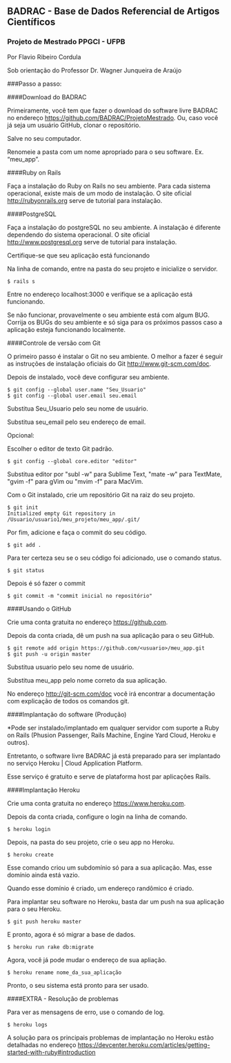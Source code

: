 ## BADRAC - Base de Dados Referencial de Artigos Científicos 
### Projeto de Mestrado PPGCI - UFPB

Por Flavio Ribeiro Cordula

Sob orientação do Professor Dr. Wagner Junqueira de Araújo

###Passo a passo:

####Download do BADRAC

Primeiramente, você tem que fazer o download do software livre BADRAC no endereço <https://github.com/BADRAC/ProjetoMestrado>. Ou, caso você já seja um usuário GitHub, clonar o repositório.

Salve no seu computador.

Renomeie a pasta com um nome apropriado para o seu software. Ex. “meu_app”. 

####Ruby on Rails

Faça a instalação do Ruby on Rails no seu ambiente. Para cada sistema operacional, existe mais de um modo de instalação. O site oficial <http://rubyonrails.org> serve de tutorial para instalação. 

####PostgreSQL

Faça a instalação do postgreSQL no seu ambiente. A instalação é diferente dependendo do sistema operacional. O site oficial <http://www.postgresql.org> serve de tutorial para instalação. 

Certifique-se que seu aplicação está funcionando 

Na linha de comando, entre na pasta do seu projeto e inicialize o servidor.

	$ rails s

Entre no endereço localhost:3000 e verifique se a aplicação está funcionando.

Se não funcionar, provavelmente o seu ambiente está com algum BUG. Corrija os BUGs do seu ambiente e só siga para os próximos passos caso a aplicação esteja funcionando localmente.

####Controle de versão com Git

O primeiro passo é instalar o Git no seu ambiente. O melhor a fazer é seguir as instruções de instalação oficiais do Git <http://www.git-scm.com/doc>.

Depois de instalado, você deve configurar seu ambiente.  

	$ git config --global user.name "Seu_Usuario"
	$ git config --global user.email seu.email

Substitua Seu_Usuario pelo seu nome de usuário.

Substitua seu_email pelo seu endereço de email.

Opcional:

Escolher o editor de texto Git padrão.

	$ git config --global core.editor "editor" 

Substitua editor por "subl -w" para Sublime Text, "mate -w" para TextMate, "gvim -f" para gVim ou "mvim -f" para MacVim.

Com o Git instalado, crie um repositório Git na raiz do seu projeto.

	$ git init
	Initialized empty Git repository in /Usuario/usuario1/meu_projeto/meu_app/.git/

Por fim, adicione e faça o commit do seu código.

	$ git add .

Para ter certeza seu se o seu código foi adicionado, use o comando status.

	$ git status

Depois é só fazer o commit

	$ git commit -m "commit inicial no repositório"

####Usando o GitHub

Crie uma conta gratuita no endereço <https://github.com>.

Depois da conta criada, dê um push na sua aplicação para o seu GitHub.

	$ git remote add origin https://github.com/<usuario>/meu_app.git
	$ git push -u origin master 

Substitua usuario pelo seu nome de usuário.

Substitua meu_app pelo nome correto da sua aplicação.

No endereço <http://git-scm.com/doc> você irá encontrar a documentação com explicação de todos os comandos git.

####Implantação do software (Produção)

*Pode ser instalado/implantado em qualquer servidor com suporte a Ruby on Rails (Phusion Passenger, Rails Machine, Engine Yard Cloud, Heroku e outros).

Entretanto, o software livre BADRAC já está preparado para ser implantado no serviço Heroku | Cloud Application Platform.

Esse serviço é gratuito e serve de plataforma host par aplicações Rails. 

####Implantação Heroku

Crie uma conta gratuita no endereço <https://www.heroku.com>.

Depois da conta criada, configure o login na linha de comando.

	$ heroku login

Depois, na pasta do seu projeto, crie o seu app no Heroku.

	$ heroku create

Esse comando criou um subdomínio só para a sua aplicação. Mas, esse domínio ainda está vazio.

Quando esse domínio é criado, um endereço randômico é criado.

Para implantar seu software no Heroku, basta dar um push na sua aplicação para o seu Heroku.

	$ git push heroku master

E pronto, agora é só migrar a base de dados.

	$ heroku run rake db:migrate
 
Agora, você já pode mudar o endereço de sua apliação.

	$ heroku rename nome_da_sua_aplicação

Pronto, o seu sistema está pronto para ser usado.

####EXTRA - Resolução de problemas

Para ver as mensagens de erro, use o comando de log.

	$ heroku logs

A solução para os principais problemas de implantação no Heroku estão detalhadas no endereço 
<https://devcenter.heroku.com/articles/getting-started-with-ruby#introduction>
